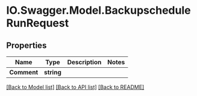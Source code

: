 # IO.Swagger.Model.BackupscheduleRunRequest
## Properties

Name | Type | Description | Notes
------------ | ------------- | ------------- | -------------
**Comment** | **string** |  | 

[[Back to Model list]](../README.md#documentation-for-models) [[Back to API list]](../README.md#documentation-for-api-endpoints) [[Back to README]](../README.md)

